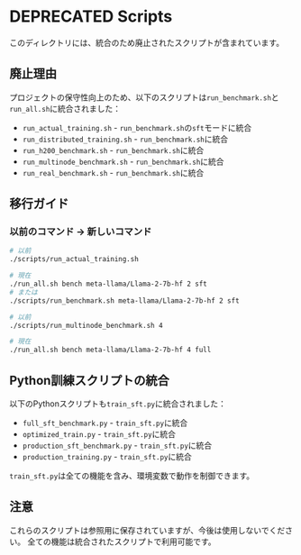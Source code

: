 # DEPRECATED Scripts

このディレクトリには、統合のため廃止されたスクリプトが含まれています。

## 廃止理由

プロジェクトの保守性向上のため、以下のスクリプトは`run_benchmark.sh`と`run_all.sh`に統合されました：

- `run_actual_training.sh` - `run_benchmark.sh`の`sft`モードに統合
- `run_distributed_training.sh` - `run_benchmark.sh`に統合
- `run_h200_benchmark.sh` - `run_benchmark.sh`に統合  
- `run_multinode_benchmark.sh` - `run_benchmark.sh`に統合
- `run_real_benchmark.sh` - `run_benchmark.sh`に統合

## 移行ガイド

### 以前のコマンド → 新しいコマンド

```bash
# 以前
./scripts/run_actual_training.sh

# 現在
./run_all.sh bench meta-llama/Llama-2-7b-hf 2 sft
# または
./scripts/run_benchmark.sh meta-llama/Llama-2-7b-hf 2 sft
```

```bash
# 以前
./scripts/run_multinode_benchmark.sh 4

# 現在
./run_all.sh bench meta-llama/Llama-2-7b-hf 4 full
```

## Python訓練スクリプトの統合

以下のPythonスクリプトも`train_sft.py`に統合されました：

- `full_sft_benchmark.py` - `train_sft.py`に統合
- `optimized_train.py` - `train_sft.py`に統合
- `production_sft_benchmark.py` - `train_sft.py`に統合
- `production_training.py` - `train_sft.py`に統合

`train_sft.py`は全ての機能を含み、環境変数で動作を制御できます。

## 注意

これらのスクリプトは参照用に保存されていますが、今後は使用しないでください。
全ての機能は統合されたスクリプトで利用可能です。